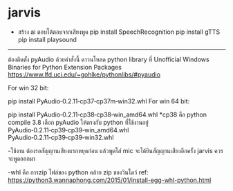 # jarvis
* สร้าง ai ตอบโต้ตอบจากเสียงพูด
pip install SpeechRecognition
pip install gTTS
pip install playsound

***
ต้องติดตั้ง pyAudio ด้วยคำสั่งนี้ ดาวนโหลด
python library ที่
Unofficial Windows Binaries for Python Extension Packages
https://www.lfd.uci.edu/~gohlke/pythonlibs/#pyaudio

For win 32 bit:

pip install PyAudio‑0.2.11‑cp37‑cp37m‑win32.whl
For win 64 bit:

pip install PyAudio‑0.2.11‑cp38‑cp38‑win_amd64.whl
*cp38 คือ python compile 3.8 เลือก pyAudio ให้ตรงกับ python ที่ใช้งานอยู่
PyAudio‑0.2.11‑cp39‑cp39‑win_amd64.whl
PyAudio‑0.2.11‑cp39‑cp39‑win32.whl

-ใช้งาน ต้องรอสัญญานเสียงแรกหยุดก่อน แล้วพูดใส่ mic จะได้ยินสัญญานเสียงอีกครั้ง jarvis ควรจะพูดออกมา

-whl คือ การzip ไฟล์ของ python คล้าย zip ของวินโดว์
ref: https://python3.wannaphong.com/2015/01/install-egg-whl-python.html

